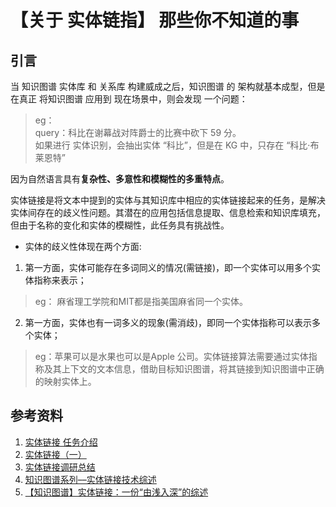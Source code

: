 # 【关于 实体链指】 那些你不知道的事



## 引言

当 知识图谱 实体库 和 关系库 构建威成之后，知识图谱 的 架构就基本成型，但是在真正 将知识图谱 应用到 现在场景中，则会发现 一个问题：

> eg：<br/>
> query：科比在谢幕战对阵爵士的比赛中砍下 59 分。<br/>
> 如果进行 实体识别，会抽出实体 “科比”，但是在 KG 中，只存在 “科比·布莱恩特”<br/>

因为自然语言具有**复杂性、多意性和模糊性的多重特点**。

实体链接是将文本中提到的实体与其知识库中相应的实体链接起来的任务，是解决实体间存在的歧义性问题。其潜在的应用包括信息提取、信息检索和知识库填充，但由于名称的变化和实体的模糊性，此任务具有挑战性。

- 实体的歧义性体现在两个方面:

1. 第一方面，实体可能存在多词同义的情况(需链接)，即一个实体可以用多个实体指称来表示；

> eg： 麻省理工学院和MIT都是指美国麻省同一个实体。

2. 第一方面，实体也有一词多义的现象(需消歧)，即同一个实体指称可以表示多个实体；

> eg：苹果可以是水果也可以是Apple 公司。实体链接算法需要通过实体指称及其上下文的文本信息，借助目标知识图谱，将其链接到知识图谱中正确的映射实体上。





## 参考资料

1. [实体链接 任务介绍](https://zhuanlan.zhihu.com/p/138127188)
2. [实体链接（一）](http://pelhans.com/2019/08/16/kg_paper-note3/)
3. [实体链接调研总结](https://blog.csdn.net/qq_19672707/article/details/90791941)
4. [知识图谱系列––实体链接技术综述](https://zhuanlan.zhihu.com/p/86976353)
5. [【知识图谱】实体链接：一份“由浅入深”的综述](https://zhuanlan.zhihu.com/p/100248426)
